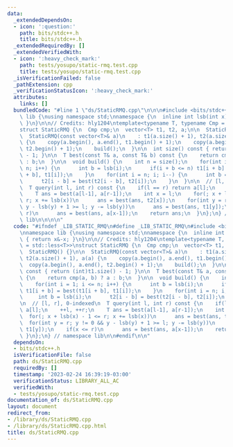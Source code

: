 ```yaml
---
data:
  _extendedDependsOn:
  - icon: ':question:'
    path: bits/stdc++.h
    title: bits/stdc++.h
  _extendedRequiredBy: []
  _extendedVerifiedWith:
  - icon: ':heavy_check_mark:'
    path: tests/yosupo/static-rmq.test.cpp
    title: tests/yosupo/static-rmq.test.cpp
  _isVerificationFailed: false
  _pathExtension: cpp
  _verificationStatusIcon: ':heavy_check_mark:'
  attributes:
    links: []
  bundledCode: "#line 1 \"ds/StaticRMQ.cpp\"\n\n\n#include <bits/stdc++.h>\n\nnamespace\
    \ lib {\nusing namespace std;\nnamespace {\n  inline int lsb(int x) { return x&-x;\
    \ }\n}\n\n// Credits: hly1204\ntemplate<typename T, typename Cmp = std::less<T>>\n\
    struct StaticRMQ {\n  Cmp cmp;\n  vector<T> t1, t2, a;\n\n  StaticRMQ() {}\n\n\
    \  StaticRMQ(const vector<T>& a)\n    : t1(a.size() + 1), t2(a.size() + 1), a(a)\
    \ {\n    copy(a.begin(), a.end(), t1.begin() + 1);\n    copy(a.begin(), a.end(),\
    \ t2.begin() + 1);\n    build();\n  }\n\n  int size() const { return (int)t1.size()\
    \ - 1; }\n\n  T best(const T& a, const T& b) const {\n    return cmp(a, b) ? a\
    \ : b;\n  }\n\n  void build() {\n    int n = size();\n    for(int i = 1; i <=\
    \ n; i++) {\n      int b = lsb(i);\n      if(i + b <= n) t1[i + b] = best(t1[i\
    \ + b], t1[i]);\n    }\n    for(int i = n; i; i--) {\n      int b = lsb(i);\n\
    \      t2[i - b] = best(t2[i - b], t2[i]);\n    }\n  }\n\n  // [l, r], 0-indexed\n\
    \  T query(int l, int r) const {\n    if(l == r) return a[l];\n    ++l, ++r;\n\
    \    T ans = best(a[l-1], a[r-1]);\n    int x = l;\n    for(; x + lsb(x) - 1 <=\
    \ r; x += lsb(x))\n      ans = best(ans, t2[x]);\n    for(int y = r; y != 0 &&\
    \ y - lsb(y) + 1 >= l; y -= lsb(y))\n      ans = best(ans, t1[y]);\n    if(x <=\
    \ r)\n      ans = best(ans, a[x-1]);\n    return ans;\n  }\n};\n} // namespace\
    \ lib\n\n\n\n"
  code: "#ifndef _LIB_STATIC_RMQ\n#define _LIB_STATIC_RMQ\n#include <bits/stdc++.h>\n\
    \nnamespace lib {\nusing namespace std;\nnamespace {\n  inline int lsb(int x)\
    \ { return x&-x; }\n}\n\n// Credits: hly1204\ntemplate<typename T, typename Cmp\
    \ = std::less<T>>\nstruct StaticRMQ {\n  Cmp cmp;\n  vector<T> t1, t2, a;\n\n\
    \  StaticRMQ() {}\n\n  StaticRMQ(const vector<T>& a)\n    : t1(a.size() + 1),\
    \ t2(a.size() + 1), a(a) {\n    copy(a.begin(), a.end(), t1.begin() + 1);\n  \
    \  copy(a.begin(), a.end(), t2.begin() + 1);\n    build();\n  }\n\n  int size()\
    \ const { return (int)t1.size() - 1; }\n\n  T best(const T& a, const T& b) const\
    \ {\n    return cmp(a, b) ? a : b;\n  }\n\n  void build() {\n    int n = size();\n\
    \    for(int i = 1; i <= n; i++) {\n      int b = lsb(i);\n      if(i + b <= n)\
    \ t1[i + b] = best(t1[i + b], t1[i]);\n    }\n    for(int i = n; i; i--) {\n \
    \     int b = lsb(i);\n      t2[i - b] = best(t2[i - b], t2[i]);\n    }\n  }\n\
    \n  // [l, r], 0-indexed\n  T query(int l, int r) const {\n    if(l == r) return\
    \ a[l];\n    ++l, ++r;\n    T ans = best(a[l-1], a[r-1]);\n    int x = l;\n  \
    \  for(; x + lsb(x) - 1 <= r; x += lsb(x))\n      ans = best(ans, t2[x]);\n  \
    \  for(int y = r; y != 0 && y - lsb(y) + 1 >= l; y -= lsb(y))\n      ans = best(ans,\
    \ t1[y]);\n    if(x <= r)\n      ans = best(ans, a[x-1]);\n    return ans;\n \
    \ }\n};\n} // namespace lib\n\n#endif\n\n"
  dependsOn:
  - bits/stdc++.h
  isVerificationFile: false
  path: ds/StaticRMQ.cpp
  requiredBy: []
  timestamp: '2023-02-24 16:39:19-03:00'
  verificationStatus: LIBRARY_ALL_AC
  verifiedWith:
  - tests/yosupo/static-rmq.test.cpp
documentation_of: ds/StaticRMQ.cpp
layout: document
redirect_from:
- /library/ds/StaticRMQ.cpp
- /library/ds/StaticRMQ.cpp.html
title: ds/StaticRMQ.cpp
---
```

